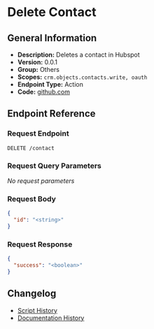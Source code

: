 <!-- BEGIN GENERATED CONTENT -->
# Delete Contact

## General Information

- **Description:** Deletes a contact in Hubspot
- **Version:** 0.0.1
- **Group:** Others
- **Scopes:** `crm.objects.contacts.write, oauth`
- **Endpoint Type:** Action
- **Code:** [github.com](https://github.com/NangoHQ/integration-templates/tree/main/integrations/hubspot/actions/delete-contact.ts)


## Endpoint Reference

### Request Endpoint

`DELETE /contact`

### Request Query Parameters

_No request parameters_

### Request Body

```json
{
  "id": "<string>"
}
```

### Request Response

```json
{
  "success": "<boolean>"
}
```

## Changelog

- [Script History](https://github.com/NangoHQ/integration-templates/commits/main/integrations/hubspot/actions/delete-contact.ts)
- [Documentation History](https://github.com/NangoHQ/integration-templates/commits/main/integrations/hubspot/actions/delete-contact.md)

<!-- END  GENERATED CONTENT -->

